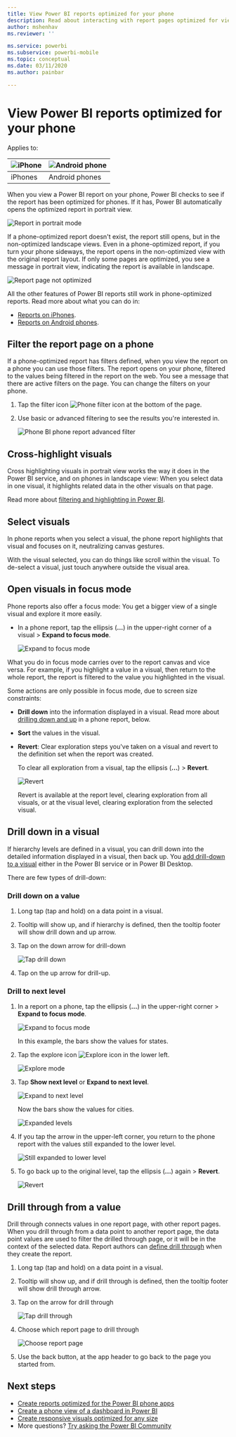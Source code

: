 ```yaml
---
title: View Power BI reports optimized for your phone
description: Read about interacting with report pages optimized for viewing in the Power BI phone apps.
author: mshenhav
ms.reviewer: ''

ms.service: powerbi
ms.subservice: powerbi-mobile
ms.topic: conceptual
ms.date: 03/11/2020
ms.author: painbar

---
```

# View Power BI reports optimized for your phone

Applies to:

| ![iPhone](./media/mobile-apps-view-phone-report/ios-logo-40-px.png) | ![Android phone](./media/mobile-apps-view-phone-report/android-logo-40-px.png) |
|:--- |:--- |
| iPhones |Android phones |

When you view a Power BI report on your phone, Power BI checks to see if the report has been optimized for phones. If it has, Power BI automatically opens the optimized report in portrait view.

![Report in portrait mode](./media/mobile-apps-view-phone-report/07-power-bi-phone-report-portrait.png)

If a phone-optimized report doesn't exist, the report still opens, but in the non-optimized landscape views. Even in a phone-optimized report, if you turn your phone sideways, the report opens in the non-optimized view with the original report layout. If only some pages are optimized, you see a message in portrait view, indicating the report is available in landscape.

![Report page not optimized](./media/mobile-apps-view-phone-report/06-power-bi-phone-report-page-not-optimized.png)

All the other features of Power BI reports still work in phone-optimized reports. Read more about what you can do in:

* [Reports on iPhones](mobile-reports-in-the-mobile-apps.md). 
* [Reports on Android phones](mobile-reports-in-the-mobile-apps.md).

## Filter the report page on a phone
If a phone-optimized report has filters defined, when you view the report on a phone you can use those filters. The report opens on your phone, filtered to the values being filtered in the report on the web. You see a message that there are active filters on the page. You can change the filters on your phone.

1. Tap the filter icon ![Phone filter icon](./media/mobile-apps-view-phone-report/power-bi-phone-filter-icon.png) at the bottom of the page. 
2. Use basic or advanced filtering to see the results you're interested in.
   
    ![Phone BI phone report advanced filter](./media/mobile-apps-view-phone-report/power-bi-iphone-advanced-filter-toronto.gif)

## Cross-highlight visuals
Cross highlighting visuals in portrait view works the way it does in the Power BI service, and on phones in landscape view: When you select data in one visual, it highlights related data in the other visuals on that page.

Read more about [filtering and highlighting in Power BI](../../power-bi-reports-filters-and-highlighting.md).

## Select visuals
In phone reports when you select a visual, the phone report highlights that visual and focuses on it, neutralizing canvas gestures.

With the visual selected, you can do things like scroll within the visual. To de-select a visual, just touch anywhere outside the visual area.

## Open visuals in focus mode
Phone reports also offer a focus mode: You get a bigger view of a single visual and explore it more easily.

* In a phone report, tap the ellipsis (**...**) in the upper-right corner of a visual  > **Expand to focus mode**.
  
    ![Expand to focus mode](././media/mobile-apps-view-phone-report/power-bi-phone-report-focus-mode.png)

What you do in focus mode carries over to the report canvas and vice versa. For example, if you highlight a value in a visual, then return to the whole report, the report is filtered to the value you highlighted in the visual.

Some actions are only possible in focus mode, due to screen size constraints:

* **Drill down** into the information displayed in a visual. Read more about [drilling down and up](mobile-apps-view-phone-report.md#drill-down-in-a-visual) in a phone report, below.
* **Sort** the values in the visual.
* **Revert**: Clear exploration steps you've taken on a visual and revert to the definition set when the report was created.
  
    To clear all exploration from a visual, tap the ellipsis (**...**) > **Revert**.
  
    ![Revert](././media/mobile-apps-view-phone-report/power-bi-phone-report-revert-levels.png)
  
    Revert is available at the report level, clearing exploration from all visuals, or at the visual level, clearing exploration from the selected visual.   

## Drill down in a visual
If hierarchy levels are defined in a visual, you can drill down into the detailed information displayed in a visual, then back up. You [add drill-down to a visual](../end-user-drill.md) either in the Power BI service or in Power BI Desktop.

There are few types of drill-down:

### Drill down on a value
1. Long tap (tap and hold) on a data point in a visual.
2. Tooltip will show up, and if hierarchy is defined, then the tooltip footer will show drill down and up arrow.
3. Tap on the down arrow for drill-down

    ![Tap drill down](././media/mobile-apps-view-phone-report/report-drill-down.png)
    
4. Tap on the up arrow for drill-up.

### Drill to next level
1. In a report on a phone, tap the ellipsis (**...**) in the upper-right corner > **Expand to focus mode**.
   
    ![Expand to focus mode](././media/mobile-apps-view-phone-report/power-bi-phone-report-focus-mode.png)
   
    In this example, the bars show the values for states.
2. Tap the explore icon ![Explore icon](./media/mobile-apps-view-phone-report/power-bi-phone-report-explore-icon.png) in the lower left.
   
    ![Explore mode](./media/mobile-apps-view-phone-report/power-bi-phone-report-explore-mode.png)
3. Tap **Show next level** or **Expand to next level**.
   
    ![Expand to next level](./media/mobile-apps-view-phone-report/power-bi-phone-report-expand-levels.png)
   
    Now the bars show the values for cities.
   
    ![Expanded levels](./media/mobile-apps-view-phone-report/power-bi-phone-report-expanded-levels.png)
4. If you tap the arrow in the upper-left corner, you return to the phone report with the values still expanded to the lower level.
   
    ![Still expanded to lower level](./media/mobile-apps-view-phone-report/power-bi-back-to-phone-report-expanded-levels.png)
5. To go back up to the original level, tap the ellipsis (**...**) again > **Revert**.
   
    ![Revert](././media/mobile-apps-view-phone-report/power-bi-phone-report-revert-levels.png)

## Drill through from a value
Drill through connects values in one report page, with other report pages. When you drill through from a data point to another report page, the data point values are used to filter the drilled through page, or it will be in the context of the selected data.
Report authors can [define drill through](https://docs.microsoft.com/power-bi/desktop-drillthrough) when they create the report.

1. Long tap (tap and hold) on a data point in a visual.
2. Tooltip will show up, and if drill through is defined, then the tooltip footer will show drill through arrow.
3. Tap on the arrow for drill through

    ![Tap drill through](././media/mobile-apps-view-phone-report/report-drill-through1.png)

4. Choose which report page to drill through

    ![Choose report page](././media/mobile-apps-view-phone-report/report-drill-through2.png)

5. Use the back button, at the app header to go back to the page you started from.


## Next steps
* [Create reports optimized for the Power BI phone apps](../../desktop-create-phone-report.md)
* [Create a phone view of a dashboard in Power BI](../../service-create-dashboard-mobile-phone-view.md)
* [Create responsive visuals optimized for any size](../../visuals/desktop-create-responsive-visuals.md)
* More questions? [Try asking the Power BI Community](https://community.powerbi.com/)

